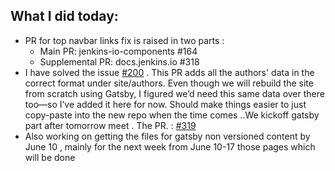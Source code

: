 ## What I did today:
- PR for top navbar links fix is raised in two parts : 
    - Main PR: jenkins-io-components #164
    - Supplemental PR: docs.jenkins.io #318
- I have solved the issue [#200](https://github.com/jenkins-infra/docs.jenkins.io/issues/200) . This PR adds all the authors' data in the correct format under site/authors. Even though we will rebuild the site from scratch using Gatsby, I figured we’d need this same data over there too—so I’ve added it here for now. Should make things easier to just copy-paste into the new repo when the time comes ..We kickoff gatsby part after tomorrow meet . The PR. : [#319](https://github.com/jenkins-infra/docs.jenkins.io/pull/319)
- Also working on getting the files for gatsby non versioned content by June 10 , mainly for the next week from June 10-17 those pages which will be done 